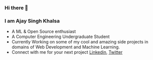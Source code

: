 ### Hi there 👋
### I am Ajay Singh Khalsa
- A ML & Open Source enthusiast
- A Computer Engineering Undergraduate Student 
- Currently Working on some of my cool and amazing side projects in domains of Web Development and Machine Learning.
- Connect with me for your next project 
  [Linkedin](https://www.linkedin.com/in/ajay-singh-khalsa/), [Twitter](https://twitter.com/ajaykhalsa_ak) 


